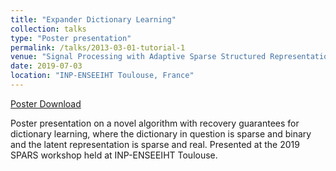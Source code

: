 ```yaml
---
title: "Expander Dictionary Learning"
collection: talks
type: "Poster presentation"
permalink: /talks/2013-03-01-tutorial-1
venue: "Signal Processing with Adaptive Sparse Structured Representations (SPARS) 2019"
date: 2019-07-03
location: "INP-ENSEEIHT Toulouse, France"
---
```


[Poster Download](http://mm5110.github.io/files/presentations/SPARS_Expander_DL.pdf)

Poster presentation on a novel algorithm with recovery guarantees for dictionary learning, where the dictionary in question is sparse and binary and the latent representation is sparse and real. Presented at the 2019 SPARS workshop held at INP-ENSEEIHT Toulouse.
